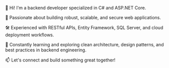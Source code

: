 👋 Hi! I'm a backend developer specialized in C# and ASP.NET Core.

🧠 Passionate about building robust, scalable, and secure web applications.

🛠️ Experienced with RESTful APIs, Entity Framework, SQL Server, and cloud deployment workflows.

🚀 Constantly learning and exploring clean architecture, design patterns, and best practices in backend engineering.

📫 Let's connect and build something great together!
